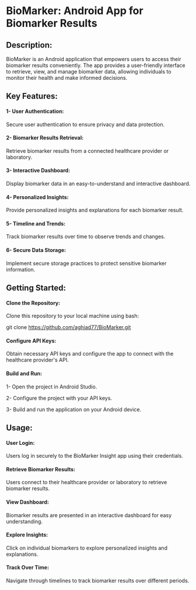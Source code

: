 # BioMarker: Android App for Biomarker Results

## Description:

BioMarker is an Android application that empowers users to access their biomarker results conveniently. The app provides a user-friendly interface to retrieve, view, and manage biomarker data, allowing individuals to monitor their health and make informed decisions.

## Key Features:

#### 1- User Authentication:

Secure user authentication to ensure privacy and data protection.
#### 2- Biomarker Results Retrieval:

Retrieve biomarker results from a connected healthcare provider or laboratory.
#### 3- Interactive Dashboard:

Display biomarker data in an easy-to-understand and interactive dashboard.
#### 4- Personalized Insights:

Provide personalized insights and explanations for each biomarker result.
#### 5- Timeline and Trends:

Track biomarker results over time to observe trends and changes.
#### 6- Secure Data Storage:

Implement secure storage practices to protect sensitive biomarker information.

## Getting Started:

#### Clone the Repository:

Clone this repository to your local machine using bash:

git clone https://github.com/aghiad77/BioMarker.git
#### Configure API Keys:

Obtain necessary API keys and configure the app to connect with the healthcare provider's API.
#### Build and Run:

1- Open the project in Android Studio.

2- Configure the project with your API keys.

3- Build and run the application on your Android device.
## Usage:

#### User Login:

Users log in securely to the BioMarker Insight app using their credentials.
#### Retrieve Biomarker Results:

Users connect to their healthcare provider or laboratory to retrieve biomarker results.
#### View Dashboard:

Biomarker results are presented in an interactive dashboard for easy understanding.
#### Explore Insights:

Click on individual biomarkers to explore personalized insights and explanations.
#### Track Over Time:

Navigate through timelines to track biomarker results over different periods.
